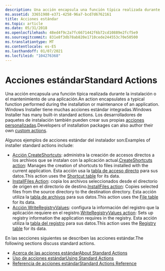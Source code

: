 ```yaml
---
description: Una acción encapsula una función típica realizada durante la instalación o el mantenimiento de una aplicación. Windows Installer tiene muchas acciones estándar integradas. Los desarrolladores de paquetes de instalación también pueden crear sus propias acciones personalizadas.
ms.assetid: 33651988-e371-4258-96a7-bcd7d6762161
title: Acciones estándar
ms.topic: article
ms.date: 05/31/2018
ms.openlocfilehash: 48ed4f9c2a7fc6671442f6b72cd10889e2fcf5e9
ms.sourcegitcommit: 831e8f3db78ab820e1710cede244553c70e50500
ms.translationtype: MT
ms.contentlocale: es-ES
ms.lasthandoff: 01/07/2021
ms.locfileid: "104276368"
---
```

# <a name="standard-actions"></a><span data-ttu-id="57793-105">Acciones estándar</span><span class="sxs-lookup"><span data-stu-id="57793-105">Standard Actions</span></span>

<span data-ttu-id="57793-106">Una acción encapsula una función típica realizada durante la instalación o el mantenimiento de una aplicación.</span><span class="sxs-lookup"><span data-stu-id="57793-106">An action encapsulates a typical function performed during the installation or maintenance of an application.</span></span> <span data-ttu-id="57793-107">Windows Installer tiene muchas acciones estándar integradas.</span><span class="sxs-lookup"><span data-stu-id="57793-107">Windows Installer has many built-in standard actions.</span></span> <span data-ttu-id="57793-108">Los desarrolladores de paquetes de instalación también pueden crear sus propias [acciones personalizadas](custom-actions.md).</span><span class="sxs-lookup"><span data-stu-id="57793-108">Developers of installation packages can also author their own [custom actions](custom-actions.md).</span></span>

<span data-ttu-id="57793-109">Algunos ejemplos de acciones estándar del instalador son:</span><span class="sxs-lookup"><span data-stu-id="57793-109">Examples of installer standard actions include:</span></span>

-   <span data-ttu-id="57793-110">[Acción CreateShortcuts](createshortcuts-action.md): administra la creación de accesos directos a los archivos que se instalan con la aplicación actual.</span><span class="sxs-lookup"><span data-stu-id="57793-110">[CreateShortcuts action](createshortcuts-action.md): Manages the creation of shortcuts to files installed with the current application.</span></span> <span data-ttu-id="57793-111">Esta acción usa la [tabla de acceso directo](shortcut-table.md) para sus datos.</span><span class="sxs-lookup"><span data-stu-id="57793-111">This action uses the [Shortcut table](shortcut-table.md) for its data.</span></span>
-   <span data-ttu-id="57793-112">[InstallFiles Action](installfiles-action.md): copia los archivos seleccionados desde el directorio de origen en el directorio de destino.</span><span class="sxs-lookup"><span data-stu-id="57793-112">[InstallFiles action](installfiles-action.md): Copies selected files from the source directory to the destination directory.</span></span> <span data-ttu-id="57793-113">Esta acción utiliza la [tabla de archivos](file-table.md) para sus datos.</span><span class="sxs-lookup"><span data-stu-id="57793-113">This action uses the [File table](file-table.md) for its data.</span></span>
-   <span data-ttu-id="57793-114">[Acción WriteRegistryValues](writeregistryvalues-action.md): configura la información del registro que la aplicación requiere en el registro.</span><span class="sxs-lookup"><span data-stu-id="57793-114">[WriteRegistryValues action](writeregistryvalues-action.md): Sets up registry information the application requires in the registry.</span></span> <span data-ttu-id="57793-115">Esta acción utiliza la [tabla del registro](registry-table.md) para sus datos.</span><span class="sxs-lookup"><span data-stu-id="57793-115">This action uses the [Registry table](registry-table.md) for its data.</span></span>

<span data-ttu-id="57793-116">En las secciones siguientes se describen las acciones estándar.</span><span class="sxs-lookup"><span data-stu-id="57793-116">The following sections discuss standard actions.</span></span>

-   [<span data-ttu-id="57793-117">Acerca de las acciones estándar</span><span class="sxs-lookup"><span data-stu-id="57793-117">About Standard Actions</span></span>](about-standard-actions.md)
-   [<span data-ttu-id="57793-118">Uso de acciones estándar</span><span class="sxs-lookup"><span data-stu-id="57793-118">Using Standard Actions</span></span>](using-standard-actions.md)
-   [<span data-ttu-id="57793-119">Referencia de acciones estándar</span><span class="sxs-lookup"><span data-stu-id="57793-119">Standard Actions Reference</span></span>](standard-actions-reference.md)

 

 



